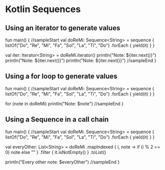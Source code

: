 # Kotlin Sequences

## Using an iterator to generate values

<div class="kotlin-code">
fun main() {
//sampleStart
  val doReMi: Sequence&lt;String> =
    sequence {
      listOf("Do", "Re", "Mi", "Fa", "Sol", "La", "Ti", "Do")
        .forEach {
          yield(it)
        }
    }

  val iter: Iterator&lt;String> = doReMi.iterator()
  println("Note: ${iter.next()}")
  println("Note: ${iter.next()}")
  println("Note: ${iter.next()}")
//sampleEnd
}
</div>


## Using a for loop to generate values

<div class="kotlin-code">
fun main() {
//sampleStart
  val doReMi: Sequence&lt;String&gt; =
    sequence {
      listOf("Do", "Re", "Mi", "Fa", "Sol", "La", "Ti", "Do")
        .forEach {
          yield(it)
        }
    }

  for (note in doReMi)
    println("Note: $note")
//sampleEnd
}
</div>

## Using a Sequence in a call chain

<div class="kotlin-code">
fun main() {
//sampleStart
  val doReMi: Sequence&lt;String&gt; =
    sequence {
      listOf("Do", "Re", "Mi", "Fa", "Sol", "La", "Ti", "Do")
        .forEach {
          yield(it)
        }
    }

  val everyOther: List&lt;String&gt; =
    doReMi
      .mapIndexed { i, note -> if (i % 2 == 0) note else "" }
      .filter { it.isNotEmpty() }
      .toList()

  println("Every other note: $everyOther")
//sampleEnd
}
</div>
